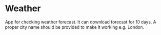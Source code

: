 # Weather
App for checking weather forecast.
It can download forecast for 10 days. A proper city name should be provided to make it working e.g. London.
